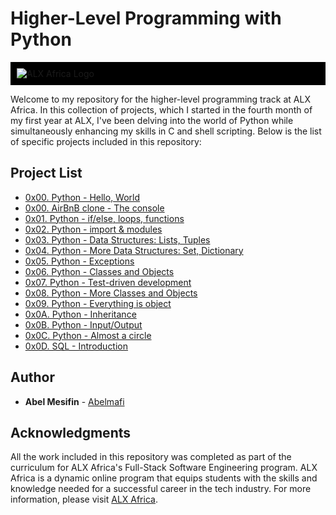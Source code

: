# Higher-Level Programming with Python

<div style="background-color: #000; padding: 10px;">
  <img src="http://www.alxafrica.com/wp-content/uploads/2022/01/header-logo.png" alt="ALX Africa Logo">
</div>

Welcome to my repository for the higher-level programming track at ALX Africa. In this collection of projects, which I started in the fourth month of my first year at ALX, I've been delving into the world of Python while simultaneously enhancing my skills in C and shell scripting. Below is the list of specific projects included in this repository:

## Project List

* [0x00. Python - Hello, World](./0x00-python-hello_world)
* [0x00. AirBnB clone - The console](https://github.com/Aysuarex/AirBnB_clone)
* [0x01. Python - if/else, loops, functions](./0x01-python-if_else_loops_functions)
* [0x02. Python - import & modules](./0x02-python-import_modules)
* [0x03. Python - Data Structures: Lists, Tuples](./0x03-python-data_structures)
* [0x04. Python - More Data Structures: Set, Dictionary](./0x04-python-more_data_structures)
* [0x05. Python - Exceptions](./0x05-python-exception)
* [0x06. Python - Classes and Objects](./0x06-python-classes)
* [0x07. Python - Test-driven development](./0x07-python-test_driven_development)
* [0x08. Python - More Classes and Objects](./0x08-python-more_classes)
* [0x09. Python - Everything is object](./0x09-python-everything_is_object)
* [0x0A. Python - Inheritance](./0x0A-python-inheritance)
* [0x0B. Python - Input/Output](./0x0B-python-input_output)
* [0x0C. Python - Almost a circle](./0x0C-python-almost_a_circle)
* [0x0D. SQL - Introduction](./0x0D-SQL_introduction)

## Author
* **Abel Mesifin** - [Abelmafi](https://github.com/Abelmafi)

## Acknowledgments
All the work included in this repository was completed as part of the curriculum for ALX Africa's Full-Stack Software Engineering program. ALX Africa is a dynamic online program that equips students with the skills and knowledge needed for a successful career in the tech industry. For more information, please visit [ALX Africa](https://www.alxafrica.com/).
